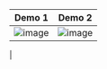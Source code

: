 | Demo 1 | Demo 2 |
| ------------- | ------------- |
| ![image](https://github.com/Gabrielst03/nlw-expert-rn/assets/79764014/d07f62ab-c1b4-4d22-9ff2-9e140f90bcd4)  | ![image](https://github.com/Gabrielst03/nlw-expert-rn/assets/79764014/a7d876f4-4623-4788-89bc-bc38c0afac30)
  |

